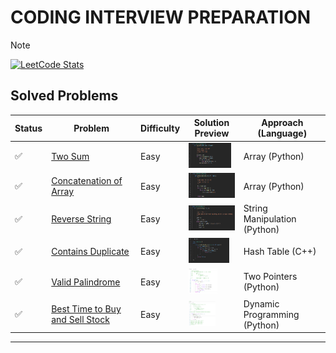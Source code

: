 # **CODING INTERVIEW PREPARATION**
> [!NOTE]
> <a href="https://leetcode.com/u/paudelsamir/" target="_blank">
> <img src="https://leetcard.jacoblin.cool/paudelsamir?theme=light&font=Blinker&ext=activity" alt="LeetCode Stats"/>
> </a>

<!-- 🟢🟠🔴 ♻️	🔜	⏭️	❌🔄 -->


## Solved Problems

<style>
.solution-img {
    height: 40px;
}
</style>

| Status | Problem | Difficulty | Solution Preview | Approach (Language) |
| ------ | ------- | ---------- | ---------------- | ------------------- |
| ✅     | [Two Sum](https://leetcode.com/problems/two-sum/) | Easy      | <img src="images/001_two_sum.png" alt="Python Solution" class="solution-img"/> | Array (Python) |
| ✅     | [Concatenation of Array](https://leetcode.com/problems/concatenation-of-array/) | Easy      | <img src="images/003_concatenation_of_array.png" alt="Python Solution" class="solution-img"/> | Array (Python) |
| ✅     | [Reverse String](https://leetcode.com/problems/reverse-string/) | Easy      | <img src="images/002_reverse_string.png" alt="Python Solution" class="solution-img"/> | String Manipulation (Python) |
| ✅     | [Contains Duplicate](https://leetcode.com/problems/contains-duplicate/) | Easy      | <img src="images/004_contains_duplicate.png" alt="C++ Solution" class="solution-img"/> | Hash Table (C++) |
| ✅     | [Valid Palindrome](https://leetcode.com/problems/valid-palindrome/) | Easy      | <img src="images/005_valid_palindrome.png" alt="Python Solution" class="solution-img"/> | Two Pointers (Python) |
| ✅     | [Best Time to Buy and Sell Stock](https://leetcode.com/problems/best-time-to-buy-and-sell-stock/) | Easy      | <img src="images/006_best_time_to_buy_sell_stock.png" alt="Python Solution" class="solution-img"/> | Dynamic Programming (Python) |

---
